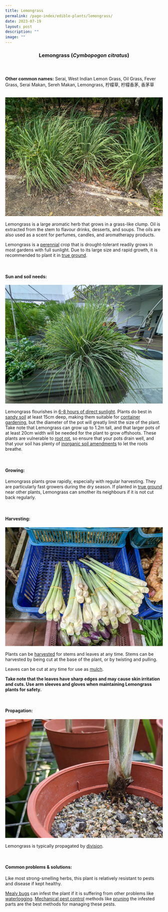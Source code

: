 ```yaml
---
title: Lemongrass
permalink: /page-index/edible-plants/lemongrass/
date: 2023-07-19
layout: post
description: ""
image: ""
---
```

<header>
	<h3>Lemongrass (<em>Cymbopogon citratus</em>)</h3>
</header>
	
<section>
	<p><strong>Other common names:</strong> Serai, West Indian Lemon Grass, Oil Grass, Fever Grass, Serai Makan, Sereh Makan, Lemongrass, 柠檬草, 柠檬香茅, 香茅草</p>
	<br>
</section>

<section>
	<img title="Lemongrass growing along a pathway. Photo by Jacqueline Chua." src="/images/Plants/lemongrass2_jacquelinechua.jpg">
<p>Lemongrass is a large aromatic herb that grows in a grass-like clump. Oil is extracted from the stem to flavour drinks, desserts, and soups. The oils are also used as a scent for perfumes, candles, and aromatherapy products. </p>
	<p>Lemongrass is a <a href="/learn-more-about-gardening/glossary/#p">perennial</a> crop that is drought-tolerant readily grows in most gardens with full sunlight. Due to its large size and rapid growth, it is recommended to plant it in <a href="/page-index/horticulture-techniques/true-ground/">true ground</a>. </p>  
	<br>
</section>

<section>
	<h4>Sun and soil needs:</h4>
		<img title="Lemongrass growing in a planter bed. Photo by Jacqueline Chua." src="/images/Plants/lemongrass_jacquelinechua.jpg">
<p>Lemongrass flourishes in <a href="/page-index/horticulture-techniques/gauging-light/">6-8 hours of direct sunlight</a>. Plants do best in <a href="/page-index/horticulture-techniques/soil/">sandy soil</a> at least 15cm deep, making them suitable for <a href="/page-index/horticulture-techniques/planting-in-containers/">container gardening</a>, but the diameter of the pot will greatly limit the size of the plant. Take note that Lemongrass can grow up to 1.2m tall, and that larger pots of at least 20cm width will be needed for the plant to grow offshoots. These plants are vulnerable to <a href="/page-index/plant-problems/root-rot/">root rot</a>, so ensure that your pots drain well, and that your soil has plenty of <a href="/page-index/horticulture-techniques/soil-amendments/">inorganic soil amendments</a> to let the roots breathe. </p>
	<br>
	</section>

<section>
	<h4>Growing:</h4>
	<p>Lemongrass plants grow rapidly, especially with regular harvesting. They are particularly fast growers during the dry season. If planted in <a href="/page-index/horticulture-techniques/true-ground/">true ground</a> near other plants, Lemongrass can smother its neighbours if it is not cut back regularly. </p>
	<br>
</section>

<section>
	<h4>Harvesting:</h4>
	<img title="Lemongrass bulbs for sale at a wetmarket. Photo by Jacqueline Chua." src="/images/Plants/lemongrass_bulb_jacquelinechua.jpg">
	<p>Plants can be <a href="/page-index/horticulture-techniques/harvesting-hygiene/">harvested</a> for stems and leaves at any time. Stems can be harvested by being cut at the base of the plant, or by twisting and pulling.</p>
<p>Leaves can be cut at any time for use as <a href="/page-index/horticulture-techniques/mulching/">mulch</a>. </p>
<p><b>Take note that the leaves have sharp edges and may cause skin irritation and cuts. Use arm sleeves and gloves when maintaining Lemongrass plants for safety.</b></p>
	<br>
</section>

<section>
	<h4>Propagation:</h4>
	<img title="A Lemongrass stem rooting in sandy soil. Photo by Jacqueline Chua." src="/images/Plants/Lemongrass_JacChua.jpg">
	<p>Lemongrass is typically propagated by <a href="/page-index/horticulture-techniques/propagating-by-division/">division</a>.</p>
	<br>
</section>

<section>
	<h4>Common problems &amp; solutions:</h4>
	<p>Like most strong-smelling herbs, this plant is relatively resistant to pests and disease if kept healthy.</p>
	<p><a href="/page-index/pests/mealy-bugs/">Mealy bugs</a> can infest the plant if it is suffering from other problems like <a href="/page-index/plant-problems/waterlogging/">waterlogging</a>. <a href="/horticulture-techniques/pest-control/">Mechanical pest control</a> methods like <a href="/page-index/horticulture-techniques/pruning/">pruning</a> the infested parts are the best methods for managing these pests.</p>
	<br>
</section>